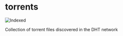 torrents 
========
![Indexed](https://img.shields.io/badge/indexed-236971-blue)

Collection of torrent files discovered in the DHT network

